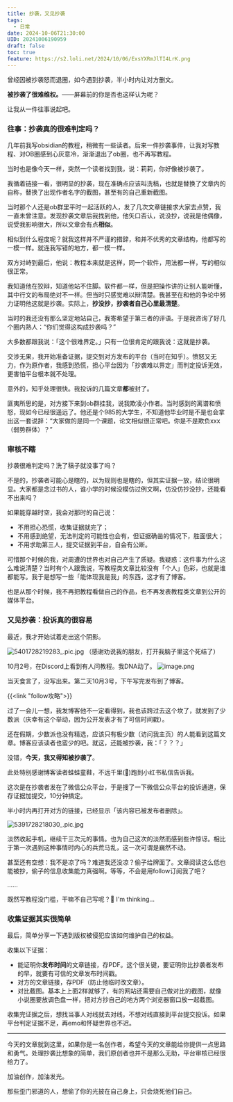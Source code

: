 ```yaml
---
title: 抄袭，又见抄袭
tags:
  - 日常
date: 2024-10-06T21:30:00
UID: 20241006190959
draft: false
toc: true
feature: https://s2.loli.net/2024/10/06/ExsYXRmJlTI4LrK.png
---
```


曾经因被抄袭怒而退圈，如今遇到抄袭，半小时内让对方删文。

**被抄袭了很难维权。**——屏幕前的你是否也这样认为呢？

让我从一件往事说起吧。

<!---->

### 往事：抄袭真的很难判定吗？
几年前我写obsidian的教程，稍微有一些读者。后来一件抄袭事件，让我对写教程、对OB圈感到心灰意冷，渐渐退出了ob圈，也不再写教程。

当时也是像今天一样，突然一个读者找到我，说：莉莉，你好像被抄袭了。

我循着链接一看，很明显的抄袭，现在准确点应该叫洗稿，也就是替换了文章内的自称，替换了出现作者名字的截图，甚至有的自己重新截图。

当时那个人还是ob群里平时一起活跃的人，发了几次文章链接求大家去点赞，我一直未曾注意。发现抄袭文章后我找到他，他矢口否认，说没抄，说我是他偶像，说受我影响很大，所以文章会有点**相似**。

相似到什么程度呢？就我这样并不严谨的措辞，和并不优秀的文章结构，他都写的一模一样。就连我写错的地方，都一模一样。

双方对峙到最后，他说：教程本来就是这样，同一个软件，用法都一样，写的相似很正常。

我知道他在狡辩，知道他站不住脚。软件都一样，但是把操作讲的让别人能听懂，其中行文的布局绝对不一样。但当时只感觉难以辩清楚。我甚至在和他的争论中努力证明他这就是抄袭。实际上，**抄没抄，抄袭者自己心里最清楚**。

当时的我还没有那么坚定地站自己，我寄希望于第三者的评语。于是我咨询了好几个圈内熟人：“你们觉得这构成抄袭吗？”

大多数都跟我说：「这个很难界定。」只有一位很肯定的跟我说：这就是抄袭。

交涉无果，我开始准备证据，提交到对方发布的平台（当时在知乎）。愤怒又无力，作为原作者，我感到恐慌，担心平台因为「抄袭难以界定」而判定投诉无效，更害怕平台根本就不处理。

意外的，知乎处理很快。我投诉的几篇文章**都**被封了。

匪夷所思的是，对方接下来到ob群挂我，说我欺凌小作者。当时感到的离谱和愤怒，现如今已经很遥远了。他还是个985的大学生，不知道他毕业时是不是也会拿出这一套说辞：“大家做的是同一个课题，论文相似很正常吧。你是不是欺负xxx（弱势群体）？”

### 审核不瞎

抄袭很难判定吗？洗了稿子就没事了吗？

不是的，抄袭者可能心是瞎的，以为规则也是瞎的，但其实证据一放，结论很明显。大家都是念过书的人，谁小学的时候没模仿过例文啊，仿没仿抄没抄，还能看不出来吗？

如果能穿越时空，我会对那时的自己说：
- 不用担心恐慌，收集证据就完了；
- 不用感到绝望，无法判定的可能性也会有，但证据确凿的情况下，胜面很大；
- 不用求助第三人，提交证据到平台，自会有公断。

可惜那个时候的我，对周遭的世界也对自己产生了质疑。我疑惑：这件事为什么这么难说清楚？当时有个人跟我说，写教程类文章比较没有「个人」色彩，也就是谁都能写。我于是想写一些「能体现我是我」的东西，这才有了博客。

也是从那个时候，我不再把教程看做自己的作品，也不再发表教程类文章到公开的媒体平台。

### 又见抄袭：投诉真的很容易

最近，我才开始试着走出这个阴影。

![5401728219283_.pic.jpg](https://s2.loli.net/2024/10/06/8sU4HYEDLPdk5w1.jpg)
（感谢劝说我的朋友，打开我脑子里这个死结了）

10月2号，在Discord上看到有人问教程。我DNA动了。
![image.png](https://s2.loli.net/2024/10/06/o47JKgsWevMZN9w.png)

当天食言了，没写出来。第二天10月3号，下午写完发布到了博客。

{{<link "follow攻略">}}

过了一会儿一想，我发博客他不一定看得到，我也该跨过去这个坎了，就发到了少数派（庆幸有这个举动，因为公开发表才有了可信时间戳）。

还在假期，少数派也没有精选，应该只有极少数（访问我主页）的人能看到这篇文章。博客应该读者也蛮少的吧。就这，还能被抄袭，我：「？？？」

没错，**今天，我又得知被抄袭了**。

此处特别感谢博客读者蛙蛙童鞋，不远千里(🤭)跑到小红书私信告诉我。

这次是在抄袭者发在了微信公众平台，于是搜了一下微信公众平台的投诉通道，保存证据加提交，10分钟搞定。

半小时内再打开对方的链接，已经显示「该内容已被发布者删除」。


![5391728218030_.pic.jpg](https://s2.loli.net/2024/10/06/jVHSQGYcvA2tyBp.jpg)

淡然收起手机，继续干三次元的事情。也为自己这次的淡然而感到些许惊讶。相比于第一次遇到这种事情时内心的兵荒马乱，这一次可谓是巍然不动。

甚至还有空想：我不是凉了吗？难道我还没凉？偷子给牌面了。文章阅读这么低也能被抄，偷子的信息收集能力真强啊。等等，不会是用follow订阅我了吧？

......

既然写教程没门槛，干嘛不自己写呢？🤔 I'm thinking...

### 收集证据其实很简单

最后，简单分享一下遇到版权被侵犯应该如何维护自己的权益。

收集以下证据：
- 能证明你**发布时间**的文章链接，存PDF。这个很关键，要证明你比抄袭者发布的早，就要有可信的文章发布时间戳。
- 对方的文章链接，存PDF（防止他临时改文章）。
- 对比截图。基本上上面2样就够了，有的网站还需要自己做对比的截图，就像小说圈要放调色盘一样，把对方抄自己的地方两个浏览器窗口放一起截图。

收集完证据之后，想找当事人对线就去对线，不想对线直接到平台提交投诉。如果平台判定证据不足，再emo和怀疑世界也不迟。

---

今天的文章就到这里，如果你是一名创作者，希望今天的文章能给你提供一点思路和勇气。处理抄袭比想象的简单，我们原创者也并不是那么无助，平台审核已经很给力了。

加油创作，加油发光。

那些歪门邪道的人，想偷了你的光披在自己身上，只会烧死他们自己。